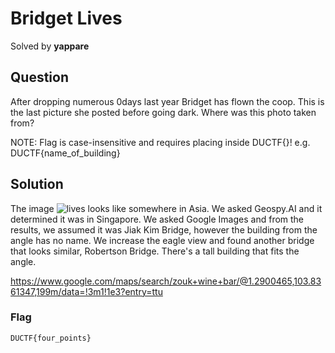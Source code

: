 # Bridget Lives
Solved by **yappare**

## Question
After dropping numerous 0days last year Bridget has flown the coop. This is the last picture she posted before going dark. Where was this photo taken from?

NOTE: Flag is case-insensitive and requires placing inside DUCTF{}! e.g. DUCTF{name_of_building}

## Solution
The image ![lives](https://i.ibb.co/XZY7yLy/bridget.png) looks like somewhere in Asia. We asked Geospy.AI and it determined it was in Singapore. We asked Google Images and from the results, we assumed it was Jiak Kim Bridge, however the building from the angle has no name. We increase the eagle view and found another bridge that looks similar, Robertson Bridge. There's a tall building that fits the angle.

https://www.google.com/maps/search/zouk+wine+bar/@1.2900465,103.8361347,199m/data=!3m1!1e3?entry=ttu

### Flag
`DUCTF{four_points}`
